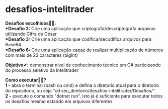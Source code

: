 # desafios-intelitrader
<b>Desafios escolhidos🐱‍💻:</b>
  <br><b>*Desafio 2:</b> Crie uma aplicação que criptografa/descriptografa arquivos utilizando Cifra de César
  <br><b>*Desafio 3:</b> Crie uma aplicação que codifica/decodifica arquivos para Base64
  <br><b>*Desafio 6:</b> Crie uma aplicação capaz de realizar multiplicação de números com mais de 22 caracteres (bigInt)
  
<b>Objetivo✔:</b> demonstrar nível de conhecimento técnico em C# participando do processo seletivo da Intelitrader

<b>Como executar👨‍💻?</b>
<br><b>1 -</b> abra o terminal (bash ou cmd) e defina o diretorio atual para o diretorio do repositorio, ou seja "cd seu_diretorio/desafios-intelitrader/Desafios/"
<br><b>2 -</b> execute o comando "dotnet run", isto já é suficiente para executar todos os desafios mesmo estando em arquivos diferentes 
